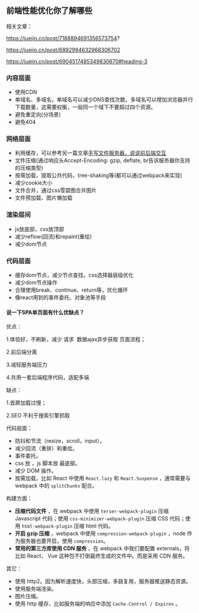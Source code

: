 ## 前端性能优化你了解哪些

相关文章：

https://juejin.cn/post/7188894691356573754?

https://juejin.cn/post/6892994632968306702

https://juejin.cn/post/6904517485349830670#heading-3

### 内容层面

* 使用CDN
* 单域名、多域名，单域名可以减少DNS查找次数，多域名可以增加浏览器并行下载数量，这需要权衡，一般同一个域下不要超过四个资源。
* 避免重定向(分场景)
* 避免404

### 网络层面

* 利用缓存，可以参考另一篇文章[手写文件服务器，说说前后端交互](https://juejin.cn/post/6844903570064556040 "https://juejin.cn/post/6844903570064556040")
* 文件压缩(通过响应头Accept-Encoding: gzip, deflate, br告诉服务器你支持的压缩类型)
* 按需加载，提取公共代码，tree-shaking等(都可以通过webpack来实现)
* 减少cookie大小
* 文件合并，通过css雪碧图合并图片
* 文件预加载、图片懒加载

### 渲染层间

* js放底部，css放顶部
* 减少reflow(回流)和repaint(重绘)
* 减少dom节点

### 代码层面

* 缓存dom节点，减少节点查找，css选择器层级优化
* 减少dom节点操作
* 合理使用break、continue、return等，优化循环
* 像react用到的事件委托、对象池等手段

#### 说一下SPA单页面有什么优缺点？

优点：

1.体验好，不刷新，减少 请求  数据ajax异步获取 页面流程；

2.前后端分离

3.减轻服务端压力

4.共用一套后端程序代码，适配多端

缺点：

1.首屏加载过慢；

2.SEO 不利于搜索引擎抓取

代码层面：

* 防抖和节流（resize，scroll，input）。
* 减少回流（重排）和重绘。
* 事件委托。
* css 放 ，js 脚本放  最底部。
* 减少 DOM 操作。
* 按需加载，比如 React 中使用 `React.lazy` 和 `React.Suspense` ，通常需要与 webpack 中的 `splitChunks` 配合。

构建方面：

* **压缩代码文件** ，在 webpack 中使用 `terser-webpack-plugin` 压缩 Javascript 代码；使用 `css-minimizer-webpack-plugin` 压缩 CSS 代码；使用 `html-webpack-plugin` 压缩 html 代码。
* **开启 gzip 压缩** ，webpack 中使用 `compression-webpack-plugin` ，node 作为服务器也要开启，使用 `compression`。
* **常用的第三方库使用 CDN 服务** ，在 webpack 中我们要配置 externals，将比如 React， Vue 这种包不打倒最终生成的文件中。而是采用 CDN 服务。

其它：

* 使用 http2。因为解析速度快，头部压缩，多路复用，服务器推送静态资源。
* 使用服务端渲染。
* 图片压缩。
* 使用 http 缓存，比如服务端的响应中添加 `Cache-Control / Expires` 。
